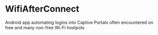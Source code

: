 WifiAfterConnect
================

Android app automating logins into Captive Portals often encountered on free and many non-free Wi-Fi hostpots
